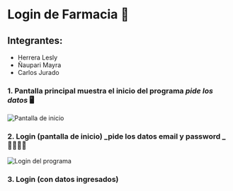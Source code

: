 
# Login de Farmacia 🏥

## Integrantes: 

* Herrera Lesly
* Ñaupari Mayra
* Carlos Jurado 

### 1. Pantalla principal muestra el inicio del programa **_pide los datos_** 🖥

![ Pantalla de inicio ](https://user-images.githubusercontent.com/108675669/182657746-4eadbc02-acf7-43d0-b02c-4f19dce423b4.png)

### 2. Login (pantalla de inicio) **_pide los datos email y password _** 👩‍💻🧑‍💻

![Login del programa ](https://user-images.githubusercontent.com/108675669/182658158-0816492e-fb26-47aa-8bae-bae6e4c55998.png)

### 3. Login (con datos ingresados)



